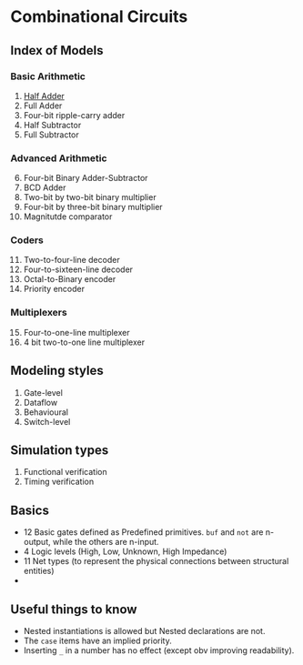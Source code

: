 # Combinational Circuits
## Index of Models
### Basic Arithmetic
1. [Half Adder](https://github.com/HR-1-1/verilog-starter-pack/blob/main/combinational-circuits/basic-arithmetic/half_adder.v)
2. Full Adder
3. Four-bit ripple-carry adder
4. Half Subtractor 
5. Full Subtractor
### Advanced Arithmetic
6. Four-bit Binary Adder-Subtractor
7. BCD Adder
8. Two-bit by two-bit binary multiplier
9. Four-bit by three-bit binary multiplier
10. Magnitutde comparator
### Coders
11. Two-to-four-line decoder
12. Four-to-sixteen-line decoder
13. Octal-to-Binary encoder
14. Priority encoder
### Multiplexers
15. Four-to-one-line multiplexer
16. 4 bit two-to-one line multiplexer

## Modeling styles
1. Gate-level
2. Dataflow
3. Behavioural
4. Switch-level
## Simulation types
1. Functional verification
2. Timing verification
## Basics
- 12 Basic gates defined as Predefined primitives. `buf` and `not` are n-output, while the others are n-input.
- 4 Logic levels (High, Low, Unknown, High Impedance)
- 11 Net types (to represent the physical connections between structural entities)
- 
## Useful things to know
- Nested instantiations is allowed but Nested declarations are not. 
- The `case` items have an implied priority. 
- Inserting `_` in a number has no effect (except obv improving readability).
